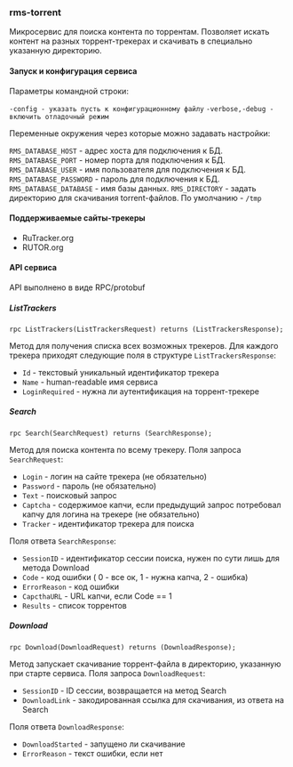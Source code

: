 ### rms-torrent

Микросервис для поиска контента по торрентам. Позволяет искать контент на разных торрент-трекерах и скачивать
в специально указанную директорию.

#### Запуск и конфигурация сервиса

Параметры командной строки:

``-config - указать пусть к конфигурационному файлу``
``-verbose,-debug - включить отладочный режим``

Переменные окружения через которые можно задавать настройки:

``RMS_DATABASE_HOST`` - адрес хоста для подключения к БД.
``RMS_DATABASE_PORT`` - номер порта для подключения к БД.
``RMS_DATABASE_USER`` - имя пользователя для подключения к БД.
``RMS_DATABASE_PASSWORD`` - пароль для подключения к БД.
``RMS_DATABASE_DATABASE`` - имя базы данных.
``RMS_DIRECTORY`` - задать директорию для скачивания torrent-файлов. 
По умолчанию - `/tmp`

#### Поддерживаемые сайты-трекеры

* RuTracker.org
* RUTOR.org

#### API сервиса

API выполнено в виде RPC/protobuf

##### ListTrackers

``rpc ListTrackers(ListTrackersRequest) returns (ListTrackersResponse);``

Метод для получения списка всех возможных трекеров. Для каждого трекера приходят следующие поля в структуре `ListTrackersResponse`:
* `Id` - текстовый уникальный идентификатор трекера
* `Name` - human-readable имя сервиса
* `LoginRequired` - нужна ли аутентификация на торрент-трекере

##### Search

``rpc Search(SearchRequest) returns (SearchResponse);``

Метод для поиска контента по всему трекеру. Поля запроса `SearchRequest`:
* `Login` - логин на сайте трекера (не обязательно)
* `Password` - пароль (не обязательно)
* `Text` - поисковый запрос
* `Captcha` - содержимое капчи, если предыдущий запрос потребовал капчу для логина на трекере (не обязательно)
* `Tracker` - идентификатор трекера для поиска

Поля ответа `SearchResponse`:
* `SessionID` - идентификатор сессии поиска, нужен по сути лишь для метода Download
* `Code` - код ошибки ( 0 - все ок, 1 - нужна капча, 2 - ошибка)
* `ErrorReason` - код ошибки
* `CapcthaURL` - URL капчи, если Code == 1
* `Results` - список торрентов

##### Download

``rpc Download(DownloadRequest) returns (DownloadResponse);``

Метод запускает скачивание торрент-файла в директорию, указанную при старте сервиса. Поля запроса `DownloadRequest`:
* `SessionID` - ID сессии, возвращается на метод Search
* `DownloadLink` - закодированная ссылка для скачивания, из ответа на Search

Поля ответа `DownloadResponse`:
* `DownloadStarted` - запущено ли скачивание
* `ErrorReason` - текст ошибки, если нет